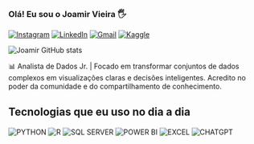 
### Olá! Eu sou o Joamir Vieira 🖐️

[![Instagram](https://img.shields.io/badge/Instagram-%23E4405F.svg?style=for-the-badge&logo=Instagram&logoColor=white)](https://www.instagram.com/joamir.vieira)
[![LinkedIn](https://img.shields.io/badge/linkedin-%230077B5.svg?style=for-the-badge&logo=linkedin&logoColor=white)](https://www.linkedin.com/in/joamir-vieira-a59594211)
[![Gmail](https://img.shields.io/badge/Gmail-D14836?style=for-the-badge&logo=gmail&logoColor=white)](mailto:joamir.files@gmail.com)
[![Kaggle](https://img.shields.io/badge/Kaggle-035a7d?style=for-the-badge&logo=kaggle&logoColor=white)](https://www.kaggle.com/joamirvieira)

![Joamir GitHub stats](https://github-readme-stats.vercel.app/api?username=joamirsv&show_icons=true&theme=darcula)

📊 Analista de Dados Jr. | Focado em transformar conjuntos de dados complexos em visualizações claras e decisões inteligentes. Acredito no poder da comunidade e do compartilhamento de conhecimento.

## Tecnologias que eu uso no dia a dia

<div style="display: inline_block">
  <img align="center" alt="PYTHON" src="https://img.shields.io/badge/python-%2314354C.svg?style=for-the-badge&logo=python&logoColor=white" />
  <img align="center" alt="R" src="https://img.shields.io/badge/r-%23276DC3.svg?style=for-the-badge&logo=r&logoColor=white" />
  <img align="center" alt="SQL SERVER" src="https://img.shields.io/badge/Microsoft%20SQL%20Server-CC2927?style=for-the-badge&logo=microsoft%20sql%20server&logoColor=white" />
  <img align="center" alt="POWER BI" src="https://img.shields.io/badge/power_bi-F2C811?style=for-the-badge&logo=powerbi&logoColor=black" />
  <img align="center" alt="EXCEL" src="https://img.shields.io/badge/Microsoft_Excel-217346?style=for-the-badge&logo=microsoft-excel&logoColor=white" />
  <img align="center" alt="CHATGPT" src="https://img.shields.io/badge/chatGPT-74aa9c?style=for-the-badge&logo=openai&logoColor=white" />
</div><br/>



